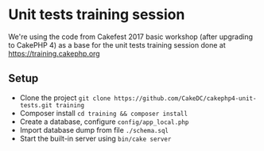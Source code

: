 # Unit tests training session

We're using the code from Cakefest 2017 basic workshop (after upgrading to CakePHP 4) as a base for the unit tests training session done at https://training.cakephp.org

## Setup

* Clone the project `git clone https://github.com/CakeDC/cakephp4-unit-tests.git training`
* Composer install `cd training && composer install`
* Create a database, configure `config/app_local.php`
* Import database dump from file `./schema.sql`
* Start the built-in server using `bin/cake server`

